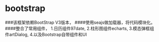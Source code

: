 # bootstrap
###该框架依赖BootStrap V3版本，
####使用seajs做加载器，将代码模块化。
####整合了常用组件，
1.日历组件97date,
2.柱形图组件echarts,
3.模态弹框组件artDialog,
4.以及Bootstrap自带组件和UI
